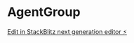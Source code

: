 # AgentGroup

[Edit in StackBlitz next generation editor ⚡️](https://stackblitz.com/~/github.com/zhangweiluck/AgentGroup)